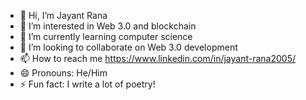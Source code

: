- 👋 Hi, I’m Jayant Rana
- 👀 I’m interested in Web 3.0 and blockchain
- 🌱 I’m currently learning computer science
- 💞️ I’m looking to collaborate on Web 3.0 development
- 📫 How to reach me https://www.linkedin.com/in/jayant-rana2005/
- 😄 Pronouns: He/Him
- ⚡ Fun fact: I write a lot of poetry!

<!---
jayantrana88/jayantrana88 is a ✨ special ✨ repository because its `README.md` (this file) appears on your GitHub profile.
You can click the Preview link to take a look at your changes.
--->
